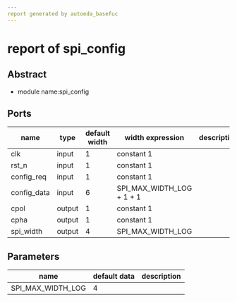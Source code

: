 ```yaml
---
report generated by autoeda_basefuc
---
```

# report of spi_config
## Abstract
- module name:spi_config
## Ports
| name        | type   | default width | width expression          | description |
| ----------- | ------ | ------------- | ------------------------- | ----------- |
| clk         | input  | 1             | constant 1                |             |
| rst_n       | input  | 1             | constant 1                |             |
| config_req  | input  | 1             | constant 1                |             |
| config_data | input  | 6             | SPI_MAX_WIDTH_LOG + 1 + 1 |             |
| cpol        | output | 1             | constant 1                |             |
| cpha        | output | 1             | constant 1                |             |
| spi_width   | output | 4             | SPI_MAX_WIDTH_LOG         |             |
## Parameters
| name              | default data | description |
| ----------------- | ------------ | ----------- |
| SPI_MAX_WIDTH_LOG | 4            |             |

